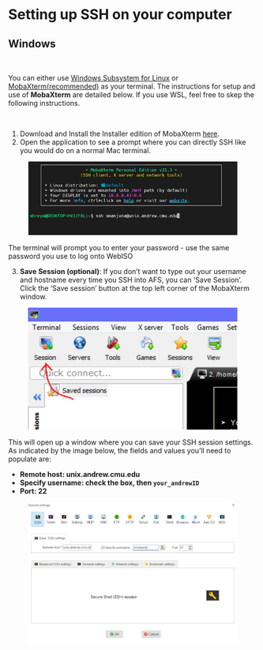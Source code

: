 # Setting up SSH on your computer
## Windows

<br/>

You can either use [Windows Subsystem for Linux](https://docs.microsoft.com/en-us/windows/wsl/) or [MobaXterm(recommended)](https://mobaxterm.mobatek.net/) as your terminal. The instructions for setup and use of **MobaXterm** are detailed below. If you use WSL, feel free to skep the following instructions.

<br/>

1. Download and Install the Installer edition of MobaXterm [here](https://mobaxterm.mobatek.net/download-home-edition.html).
2. Open the application to see a prompt where you can directly SSH like you would do on a normal Mac terminal.

<figure class="aligncenter">
    <img src="../assets/MobaXterm1.png"
    width="600" class="center"/>
</figure>

   The terminal will prompt you to enter your password - use the same password you use to log onto WebISO

3. **Save Session (optional)**: If you don’t want to type out your username and hostname every time you SSH into AFS, you can ‘Save Session’. Click the ‘Save session’ button at the top left corner of the MobaXterm window.

<figure class="aligncenter">
    <img src="../assets/MobaXterm2.png"
    width="600" class="center"/>
</figure>

  This will open up a window where you can save your SSH session settings. As indicated by the image below, the fields and values you’ll need to populate are:
  - **Remote host: unix.andrew.cmu.edu**
  - **Specify username: check the box, then `your_andrewID`**
  - **Port: 22**

<figure class="aligncenter">
    <img src="../assets/mobaXTerm3.png"
    width="600" class="center"/>
</figure>






